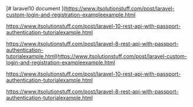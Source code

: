 [# laravel10
document
](https://www.itsolutionstuff.com/post/laravel-custom-login-and-registration-exampleexample.html

https://www.itsolutionstuff.com/post/laravel-10-rest-api-with-passport-authentication-tutorialexample.html

https://www.itsolutionstuff.com/post/laravel-8-rest-api-with-passport-authentication-tutorialexample.html)https://www.itsolutionstuff.com/post/laravel-custom-login-and-registration-exampleexample.html

https://www.itsolutionstuff.com/post/laravel-10-rest-api-with-passport-authentication-tutorialexample.html

https://www.itsolutionstuff.com/post/laravel-8-rest-api-with-passport-authentication-tutorialexample.html
